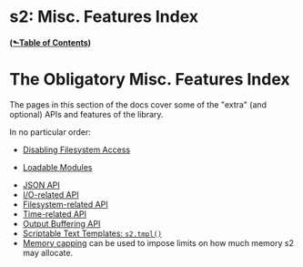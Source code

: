 # s2: Misc. Features Index
#### ([&#x2b11;Table of Contents](./))
# The Obligatory Misc. Features Index

The pages in this section of the docs cover some of the "extra" (and
optional) APIs and features of the library.

In no particular order:

* [Disabling Filesystem Access](misc-disable.md)
- [Loadable Modules](../mod/)
* [JSON API](misc-json.md)
* [I/O-related API](misc-io.md)
* [Filesystem-related API](misc-fs.md)
* [Time-related API](misc-time.md)
* [Output Buffering API](misc-ob.md)
* [Scriptable Text Templates: `s2.tmpl()`](misc-tmpl.md)
* [Memory capping](misc-memcap.md) can be used to impose limits on how
  much memory s2 may allocate.
